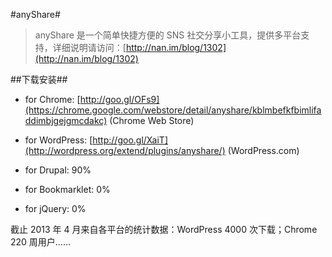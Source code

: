#anyShare#

>anyShare 是一个简单快捷方便的 SNS 社交分享小工具，提供多平台支持，详细说明请访问：[http://nan.im/blog/1302](http://nan.im/blog/1302)

##下载安装##

* for Chrome:  [http://goo.gl/OFs9](https://chrome.google.com/webstore/detail/anyshare/kblmbefkfbimlifaddimbjgejgmcdakc) (Chrome Web Store)

* for WordPress:  [http://goo.gl/XaiT](http://wordpress.org/extend/plugins/anyshare/) (WordPress.com)

* for Drupal: 90%

* for Bookmarklet: 0%

* for jQuery: 0%


截止 2013 年 4 月来自各平台的统计数据：WordPress 4000 次下载；Chrome 220 周用户……

